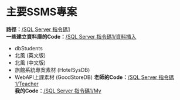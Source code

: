 # 主要SSMS專案

**路徑：**[/SQL Server 指令碼1](/SQL%20Server%20指令碼1/)  
**一些建立資料庫的Code：**[/SQL Server 指令碼1/資料插入](/SQL%20Server%20指令碼1/資料插入/)  
* dbStudents
* 北風 (英文版)
* 北風 (中文版)
* 旅館系統專案素材 (HotelSysDB)
* WebAPI上課素材 (GoodStoreDB)
**老師的Code：**[/SQL Server 指令碼1/Teacher](/SQL%20Server%20指令碼1/Teacher/)  
**我的Code：**[/SQL Server 指令碼1/My](/SQL%20Server%20指令碼1/My/)